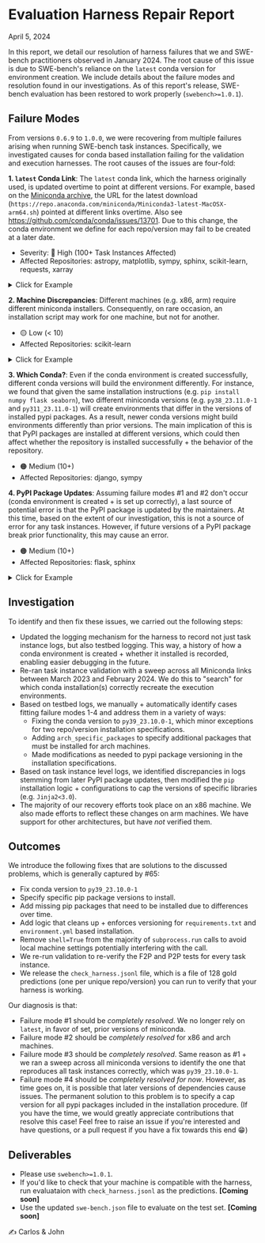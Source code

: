 # Evaluation Harness Repair Report
April 5, 2024

In this report, we detail our resolution of harness failures that we and SWE-bench practitioners observed in January 2024.
The root cause of this issue is due to SWE-bench's reliance on the `latest` conda version for environment creation.
We include details about the failure modes and resolution found in our investigations.
As of this report's release, SWE-bench evaluation has been restored to work properly (`swebench>=1.0.1`).

## Failure Modes
From versions `0.6.9` to `1.0.0`, we were recovering from multiple failures arising when running SWE-bench task instances.
Specifically, we investigated causes for conda based installation failing for the validation and execution harnesses.
The root causes of the issues are four-fold:

**1. `latest` Conda Link**: The `latest` conda link, which the harness originally used, is updated overtime to point at different versions. For example, based on the [Miniconda archive](https://repo.anaconda.com/miniconda/), the URL for the latest download (`https://repo.anaconda.com/miniconda/Miniconda3-latest-MacOSX-arm64.sh`) pointed at different links overtime. Also see https://github.com/conda/conda/issues/13701. Due to this change, the conda environment we define for each repo/version may fail to be created at a later date.
- Severity: 🔴 High (100+ Task Instances Affected)
- Affected Repositories: astropy, matplotlib, sympy, sphinx, scikit-learn, requests, xarray

<details>
<summary>Click for Example</summary>
This is an example of the log to console that showed up when the conda environment for sphinx 4.1 failed to build properly.

```bash
❌ Evaluation failed: Command '. /home/ubuntu/SWE-agent/evaluation/testbed/predictions/sphinx-doc__sphinx/4.1/tmpe4u_b189/miniconda3/bin/activate sphinx-doc__sphinx__4.1 && 
conda install gxx_linux-64 gcc_linux-64 make -y' returned non-zero exit status 2.
multiprocessing.pool.RemoteTraceback: 
"""
Traceback (most recent call last):
File "/home/ubuntu/miniconda3/envs/swe-agent/lib/python3.9/multiprocessing/pool.py", line 125, in worker
    result = (True, func(*args, **kwds))
File "/home/ubuntu/miniconda3/envs/swe-agent/lib/python3.9/multiprocessing/pool.py", line 48, in mapstar
    return list(map(*args))
File "/home/ubuntu/miniconda3/envs/swe-agent/lib/python3.9/site-packages/swebench/harness/engine_evaluation.py", line 167, in main
    setup_testbed(data_groups[0])
File "/home/ubuntu/miniconda3/envs/swe-agent/lib/python3.9/site-packages/swebench/harness/engine_validation.py", line 90, in setup_testbed
    with TestbedContextManager(
File "/home/ubuntu/miniconda3/envs/swe-agent/lib/python3.9/site-packages/swebench/harness/context_manager.py", line 364, in __enter__
    self.exec(cmd, shell=True)
File "/home/ubuntu/miniconda3/envs/swe-agent/lib/python3.9/site-packages/swebench/harness/context_manager.py", line 59, in __call__
    raise e
File "/home/ubuntu/miniconda3/envs/swe-agent/lib/python3.9/site-packages/swebench/harness/context_manager.py", line 51, in __call__
    output = subprocess.run(cmd, **combined_args)
File "/home/ubuntu/miniconda3/envs/swe-agent/lib/python3.9/subprocess.py", line 528, in run
    raise CalledProcessError(retcode, process.args,
subprocess.CalledProcessError: Command '. /home/ubuntu/SWE-agent/evaluation/testbed/predictions/sphinx-doc__sphinx/4.1/tmpe4u_b189/miniconda3/bin/activate 
sphinx-doc__sphinx__4.1 && conda install gxx_linux-64 gcc_linux-64 make -y' returned non-zero exit status 2.
"""
```
</details>


**2. Machine Discrepancies**: Different machines (e.g. x86, arm) require different miniconda installers. Consequently, on rare occasion, an installation script may work for one machine, but not for another.
- 🟡 Low (< 10)
- Affected Repositories: scikit-learn
<details>
<summary>Click for Example</summary>
To accommodate for the difference in installation between x86 and arch64 for scikit-learn, we added the `arch_specific_packages` field that allows us to specify what additional packages to install.

```python
"arch_specific_packages": {
    "aarch64": "gxx_linux-aarch64 gcc_linux-aarch64 make",
}
```

A clause in the `harness/context_manager.py` file then takes care of adding this installation to the conda commands.
</details>

**3. Which Conda?**: Even if the conda environment is created successfully, different conda versions will build the environment differently. For instance, we found that given the same installation instructions (e.g. `pip install numpy flask seaborn`), two different miniconda versions (e.g. `py38_23.11.0-1` and `py311_23.11.0-1`) will create environments that differ in the versions of installed pypi packages. As a result, newer conda versions might build environments differently than prior versions. The main implication of this is that PyPI packages are installed at different versions, which could then affect whether the repository is installed successfully + the behavior of the repository.
- 🟠 Medium (10+)
- Affected Repositories: django, sympy

**4. PyPI Package Updates**: Assuming failure modes #1 and #2 don't occur (conda environment is created + is set up correctly), a last source of potential error is that the PyPI package is updated by the maintainers. At this time, based on the extent of our investigation, this is not a source of error for any task instances. However, if future versions of a PyPI package break prior functionality, this may cause an error.
- 🟠 Medium (10+)
- Affected Repositories: flask, sphinx
<details>
<summary>Click for Example</summary>
We write installation outputs per task instance to a log file. A log file will usually have the following kind of standard output written to it that describes which versions of libraries have been installed and included in the environment.

```bash
Requirement already satisfied: numpy!=1.24.0,>=1.17 in /n/fs/p-swe-bench/temp/seaborn/tmphkkamwwi/miniconda3/envs/mwaskom__seaborn__0.12/lib/python3.9/site-packages (from seaborn==0.12.2.dev0) (1.25.2)
Requirement already satisfied: pandas>=0.25 in /n/fs/p-swe-bench/temp/seaborn/tmphkkamwwi/miniconda3/envs/mwaskom__seaborn__0.12/lib/python3.9/site-packages (from seaborn==0.12.2.dev0) (2.1.0)
Requirement already satisfied: matplotlib!=3.6.1,>=3.1 in /n/fs/p-swe-bench/temp/seaborn/tmphkkamwwi/miniconda3/envs/mwaskom__seaborn__0.12/lib/python3.9/site-packages (from seaborn==0.12.2.dev0) (3.7.2)
Requirement already satisfied: pytest in /n/fs/p-swe-bench/temp/seaborn/tmphkkamwwi/miniconda3/envs/mwaskom__seaborn__0.12/lib/python3.9/site-packages (from seaborn==0.12.2.dev0) (7.4.1)
```

Over time, the version number may increase. The solution for this is to add caps for the versions of pypi packages (e.g. `Jinja2<3.0`)
</details>

## Investigation
To identify and then fix these issues, we carried out the following steps:
* Updated the logging mechanism for the harness to record not just task instance logs, but also testbed logging. This way, a history of how a conda environment is created + whether it installed is recorded, enabling easier debugging in the future.
* Re-ran task instance validation with a sweep across all Miniconda links between March 2023 and February 2024. We do this to "search" for which conda installation(s) correctly recreate the execution environments.
* Based on testbed logs, we manually + automatically identify cases fitting failure modes 1-4 and address them in a variety of ways:
    * Fixing the conda version to `py39_23.10.0-1`, which minor exceptions for two repo/version installation specifications.
    * Adding `arch_specific_packages` to specify additional packages that must be installed for arch machines.
    * Made modifications as needed to pypi package versioning in the installation specifications.
* Based on task instance level logs, we identified discrepancies in logs stemming from later PyPI package updates, then modified the `pip` installation logic + configurations to cap the versions of specific libraries (e.g. `Jinja2<3.0`).
* The majority of our recovery efforts took place on an x86 machine. We also made efforts to reflect these changes on arm machines. We have support for other architectures, but have *not* verified them.

## Outcomes
We introduce the following fixes that are solutions to the discussed problems, which is generally captured by #65:
* Fix conda version to `py39_23.10.0-1`
* Specify specific pip package versions to install.
* Add missing pip packages that need to be installed due to differences over time.
* Add logic that cleans up + enforces versioning for `requirements.txt` and `environment.yml` based installation.
* Remove `shell=True` from the majority of `subprocess.run` calls to avoid local machine settings potentially interfering with the call.
* We re-run validation to re-verify the F2P and P2P tests for every task instance.
* We release the `check_harness.jsonl` file, which is a file of 128 gold predictions (one per unique repo/version) you can run to verify that your harness is working.

Our diagnosis is that:
* Failure mode #1 should be *completely resolved*. We no longer rely on `latest`, in favor of set, prior versions of miniconda.
* Failure mode #2 should be *completely resolved* for x86 and arch machines.
* Failure mode #3 should be *completely resolved*. Same reason as #1 + we ran a sweep across all miniconda versions to identify the one that reproduces all task instances correctly, which was `py39_23.10.0-1`.
* Failure mode #4 should be *completely resolved for now*. However, as time goes on, it is possible that later versions of dependencies cause issues. The permanent solution to this problem is to specify a cap version for all pypi packages included in the installation procedure. (If you have the time, we would greatly appreciate contributions that resolve this case! Feel free to raise an issue if you're interested and have questions, or a pull request if you have a fix towards this end 😁)

## Deliverables
* Please use `swebench>=1.0.1`.
* If you'd like to check that your machine is compatible with the harness, run evaluataion with `check_harness.jsonl` as the predictions. **[Coming soon]**
* Use the updated `swe-bench.json` file to evaluate on the test set. **[Coming soon]**

✍️ Carlos & John